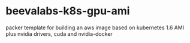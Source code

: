 # beevalabs-k8s-gpu-ami

packer template for building an aws image based on kubernetes 1.6 AMI plus nvidia drivers, cuda and nvidia-docker

